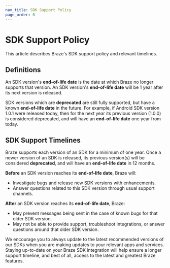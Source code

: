 ```yaml
---
nav_title: SDK Support Policy
page_order: 0
---
```


# SDK Support Policy

This article describes Braze's SDK support policy and relevant timelines.

## Definitions

An SDK version's **end-of-life date** is the date at which Braze no longer supports that version. An SDK version's __end-of-life date__ will be 1 year after its next version is released.

SDK versions which are **deprecated** are still fully supported, but have a known __end-of-life date__ in the future. For example, if Android SDK version 1.0.1 were released today, then for the next year its previous version (1.0.0) is considered deprecated, and will have an __end-of-life date__ one year from today.

## SDK Support Timelines

Braze supports each version of an SDK for a minimum of one year. Once a newer version of an SDK is released, its previous version(s) will be considered __deprecated__, and will have an __end-of-life date__ in 12 months.

**Before** an SDK version reaches its __end-of-life date__, Braze will:

* Investigate bugs and release new SDK versions with enhancements.
* Answer questions related to this SDK version through usual support channels.

**After** an SDK version reaches its __end-of-life date__, Braze:

* May prevent messages being sent in the case of known bugs for that older SDK version.
* May not be able to provide support, troubleshoot integrations, or answer questions around that older SDK version.

We encourage you to always update to the latest recommended versions of our SDKs when you are making updates to your relevant apps and services. Staying up-to-date on your Braze SDK integration will help ensure a longer support timeline, and best of all, access to the latest and greatest Braze features.
